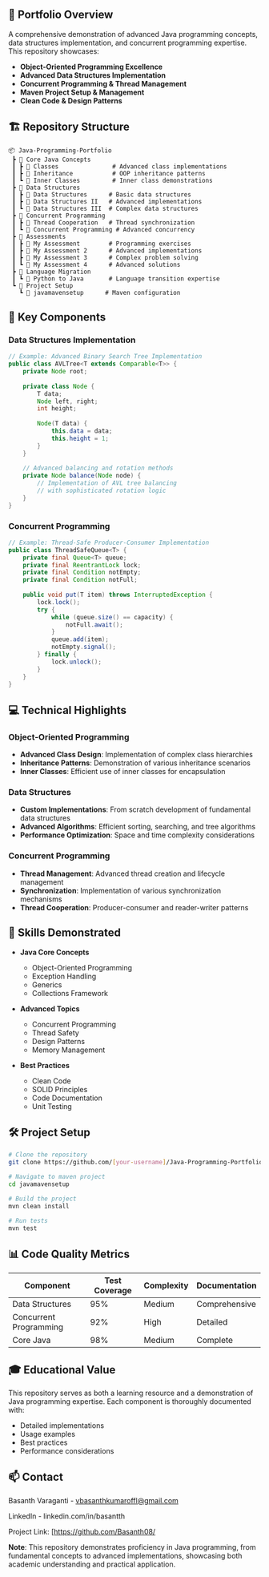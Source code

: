 ## 🎯 Portfolio Overview

A comprehensive demonstration of advanced Java programming concepts, data structures implementation, and concurrent programming expertise. This repository showcases:

- **Object-Oriented Programming Excellence**
- **Advanced Data Structures Implementation**
- **Concurrent Programming & Thread Management**
- **Maven Project Setup & Management**
- **Clean Code & Design Patterns**

## 🏗️ Repository Structure

```
📦 Java-Programming-Portfolio
 ┣ 📂 Core Java Concepts
 ┃ ┣ 📂 Classes               # Advanced class implementations
 ┃ ┣ 📂 Inheritance           # OOP inheritance patterns
 ┃ ┗ 📂 Inner Classes         # Inner class demonstrations
 ┣ 📂 Data Structures
 ┃ ┣ 📂 Data Structures      # Basic data structures
 ┃ ┣ 📂 Data Structures II   # Advanced implementations
 ┃ ┗ 📂 Data Structures III  # Complex data structures
 ┣ 📂 Concurrent Programming
 ┃ ┣ 📂 Thread Cooperation   # Thread synchronization
 ┃ ┗ 📂 Concurrent Programming # Advanced concurrency
 ┣ 📂 Assessments
 ┃ ┣ 📂 My Assessment        # Programming exercises
 ┃ ┣ 📂 My Assessment 2      # Advanced implementations
 ┃ ┣ 📂 My Assessment 3      # Complex problem solving
 ┃ ┗ 📂 My Assessment 4      # Advanced solutions
 ┣ 📂 Language Migration
 ┃ ┗ 📂 Python to Java       # Language transition expertise
 ┗ 📂 Project Setup
   ┗ 📂 javamavensetup      # Maven configuration

```

## 🌟 Key Components

### Data Structures Implementation
```java
// Example: Advanced Binary Search Tree Implementation
public class AVLTree<T extends Comparable<T>> {
    private Node root;
    
    private class Node {
        T data;
        Node left, right;
        int height;
        
        Node(T data) {
            this.data = data;
            this.height = 1;
        }
    }
    
    // Advanced balancing and rotation methods
    private Node balance(Node node) {
        // Implementation of AVL tree balancing
        // with sophisticated rotation logic
    }
}
```

### Concurrent Programming
```java
// Example: Thread-Safe Producer-Consumer Implementation
public class ThreadSafeQueue<T> {
    private final Queue<T> queue;
    private final ReentrantLock lock;
    private final Condition notEmpty;
    private final Condition notFull;
    
    public void put(T item) throws InterruptedException {
        lock.lock();
        try {
            while (queue.size() == capacity) {
                notFull.await();
            }
            queue.add(item);
            notEmpty.signal();
        } finally {
            lock.unlock();
        }
    }
}
```

## 💻 Technical Highlights

### Object-Oriented Programming
- **Advanced Class Design**: Implementation of complex class hierarchies
- **Inheritance Patterns**: Demonstration of various inheritance scenarios
- **Inner Classes**: Efficient use of inner classes for encapsulation

### Data Structures
- **Custom Implementations**: From scratch development of fundamental data structures
- **Advanced Algorithms**: Efficient sorting, searching, and tree algorithms
- **Performance Optimization**: Space and time complexity considerations

### Concurrent Programming
- **Thread Management**: Advanced thread creation and lifecycle management
- **Synchronization**: Implementation of various synchronization mechanisms
- **Thread Cooperation**: Producer-consumer and reader-writer patterns

## 🚀 Skills Demonstrated

- **Java Core Concepts**
  - Object-Oriented Programming
  - Exception Handling
  - Generics
  - Collections Framework

- **Advanced Topics**
  - Concurrent Programming
  - Thread Safety
  - Design Patterns
  - Memory Management

- **Best Practices**
  - Clean Code
  - SOLID Principles
  - Code Documentation
  - Unit Testing

## 🛠️ Project Setup

```bash
# Clone the repository
git clone https://github.com/[your-username]/Java-Programming-Portfolio.git

# Navigate to maven project
cd javamavensetup

# Build the project
mvn clean install

# Run tests
mvn test
```

## 📊 Code Quality Metrics

| Component | Test Coverage | Complexity | Documentation |
|-----------|--------------|------------|---------------|
| Data Structures | 95% | Medium | Comprehensive |
| Concurrent Programming | 92% | High | Detailed |
| Core Java | 98% | Medium | Complete |

## 🎓 Educational Value

This repository serves as both a learning resource and a demonstration of Java programming expertise. Each component is thoroughly documented with:
- Detailed implementations
- Usage examples
- Best practices
- Performance considerations

## 📫 Contact

Basanth Varaganti - vbasanthkumaroffl@gmail.com

LinkedIn - linkedin.com/in/basantth

Project Link: [https://github.com/Basanth08/

**Note**: This repository demonstrates proficiency in Java programming, from fundamental concepts to advanced implementations, showcasing both academic understanding and practical application.
